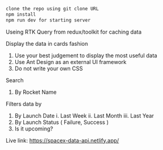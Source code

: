 
```bash
clone the repo using git clone URL
npm install
npm run dev for starting server
```



Useing RTK Query from redux/toolkit for caching data

Display the data in cards fashion
1. Use your best judgement to display the most useful data
2. Use Ant Design as an external UI framework
3. Do not write your own CSS

Search
1. By Rocket Name

Filters data by
1. By Launch Date
i. Last Week
ii. Last Month
iii. Last Year
2. By Launch Status ( Failure, Success )
3. Is it upcoming?

Live link: https://spacex-data-api.netlify.app/
